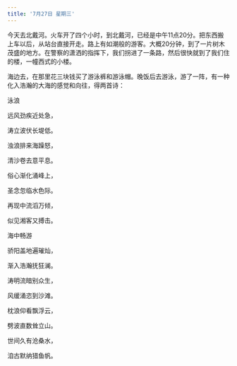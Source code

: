 ```yaml
---
title: '7月27日 星期三'
---
```


今天去北戴河。火车开了四个小时，到北戴河，已经是中午11点20分。把东西搬上车以后，从站台直接开走。路上有如潮般的游客。大概20分钟，到了一片树木茂盛的地方。在警察的潇洒的指挥下，我们拐进了一条路，然后很快就到了我们住的楼，一幢西式的小楼。

海边去，在那里花三块钱买了游泳裤和游泳帽。晚饭后去游泳，游了一阵，有一种化入浩瀚的大海的感觉和向往，得两首诗：

泳浪

远风劲疾近处急，

涛立波伏长堤低。

浊浪排来海躁怒，

清沙卷去意平息。

俗心渐化涌峰上，

圣念忽临水色际。

再现中流滔万倾，

似见湘客又搏击。

海中畅游

骄阳盖地遍璀灿，

渐入浩瀚抚狂澜。

涛明流暗别众生，

风缓涌恣到沙滩。

枕浪仰看飘浮云，

劈波直数耸立山。

世间久有沧桑水，

洎古默纳猎鱼帆。

